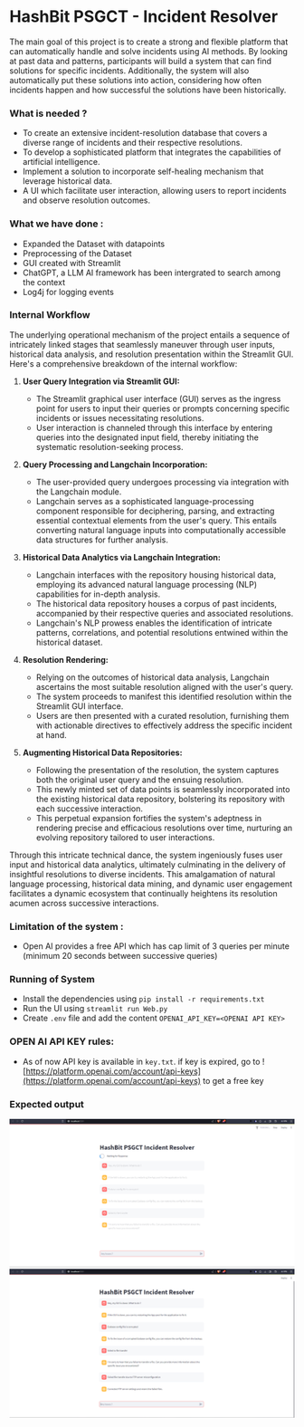 # HashBit PSGCT - Incident Resolver

The main goal of this project is to create a strong and flexible platform that can automatically handle and solve incidents using AI methods. By looking at past data and patterns, participants will build a system that can find solutions for specific incidents. Additionally, the system will also automatically put these solutions into action, considering how often incidents happen and how successful the solutions have been historically.

### What is needed ?

- To create an extensive incident-resolution database that covers a diverse range of incidents and their respective resolutions.
- To develop a sophisticated platform that integrates the capabilities of artificial intelligence.
- Implement a solution to incorporate self-healing mechanism that leverage historical data.
- A UI which facilitate user interaction, allowing users to report incidents and observe resolution outcomes.

### What we have done :

- Expanded the Dataset with datapoints
- Preprocessing of the Dataset
- GUI created with Streamlit
- ChatGPT, a LLM AI framework has been intergrated to search among the context
- Log4j for logging events

### Internal Workflow

The underlying operational mechanism of the project entails a sequence of intricately linked stages that seamlessly maneuver through user inputs, historical data analysis, and resolution presentation within the Streamlit GUI. Here's a comprehensive breakdown of the internal workflow:

1. **User Query Integration via Streamlit GUI:**

   - The Streamlit graphical user interface (GUI) serves as the ingress point for users to input their queries or prompts concerning specific incidents or issues necessitating resolutions.
   - User interaction is channeled through this interface by entering queries into the designated input field, thereby initiating the systematic resolution-seeking process.

2. **Query Processing and Langchain Incorporation:**

   - The user-provided query undergoes processing via integration with the Langchain module.
   - Langchain serves as a sophisticated language-processing component responsible for deciphering, parsing, and extracting essential contextual elements from the user's query. This entails converting natural language inputs into computationally accessible data structures for further analysis.

3. **Historical Data Analytics via Langchain Integration:**

   - Langchain interfaces with the repository housing historical data, employing its advanced natural language processing (NLP) capabilities for in-depth analysis.
   - The historical data repository houses a corpus of past incidents, accompanied by their respective queries and associated resolutions.
   - Langchain's NLP prowess enables the identification of intricate patterns, correlations, and potential resolutions entwined within the historical dataset.

4. **Resolution Rendering:**

   - Relying on the outcomes of historical data analysis, Langchain ascertains the most suitable resolution aligned with the user's query.
   - The system proceeds to manifest this identified resolution within the Streamlit GUI interface.
   - Users are then presented with a curated resolution, furnishing them with actionable directives to effectively address the specific incident at hand.

5. **Augmenting Historical Data Repositories:**
   - Following the presentation of the resolution, the system captures both the original user query and the ensuing resolution.
   - This newly minted set of data points is seamlessly incorporated into the existing historical data repository, bolstering its repository with each successive interaction.
   - This perpetual expansion fortifies the system's adeptness in rendering precise and efficacious resolutions over time, nurturing an evolving repository tailored to user interactions.

Through this intricate technical dance, the system ingeniously fuses user input and historical data analytics, ultimately culminating in the delivery of insightful resolutions to diverse incidents. This amalgamation of natural language processing, historical data mining, and dynamic user engagement facilitates a dynamic ecosystem that continually heightens its resolution acumen across successive interactions.

### Limitation of the system :

- Open AI provides a free API which has cap limit of 3 queries per minute (minimum 20 seconds between successive queries)

### Running of System

- Install the dependencies using `pip install -r requirements.txt`
- Run the UI using `streamlit run Web.py`
- Create `.env` file and add the content `OPENAI_API_KEY=<OPENAI API KEY>`

### OPEN AI API KEY rules:

- As of now API key is available in ```key.txt```. if key is expired, go to ![https://platform.openai.com/account/api-keys](https://platform.openai.com/account/api-keys) to get a free key

### Expected output

![generating](./output/Generating.png)
![generated](./output/Generated.png)
